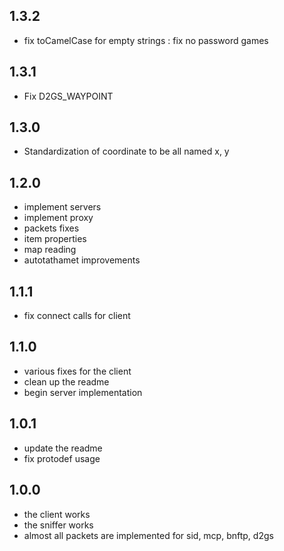 ## 1.3.2
* fix toCamelCase for empty strings : fix no password games

## 1.3.1
* Fix D2GS_WAYPOINT

## 1.3.0
 * Standardization of coordinate to be all named x, y

## 1.2.0

* implement servers
* implement proxy
* packets fixes
* item properties
* map reading
* autotathamet improvements

## 1.1.1

* fix connect calls for client

## 1.1.0

* various fixes for the client
* clean up the readme
* begin server implementation

## 1.0.1
* update the readme
* fix protodef usage

## 1.0.0

* the client works
* the sniffer works
* almost all packets are implemented for sid, mcp, bnftp, d2gs

